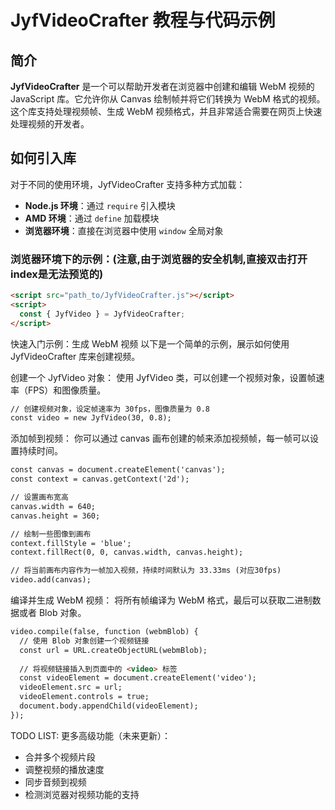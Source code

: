 # JyfVideoCrafter 教程与代码示例

## 简介
**JyfVideoCrafter** 是一个可以帮助开发者在浏览器中创建和编辑 WebM 视频的 JavaScript 库。它允许你从 Canvas 绘制帧并将它们转换为 WebM 格式的视频。这个库支持处理视频帧、生成 WebM 视频格式，并且非常适合需要在网页上快速处理视频的开发者。

## 如何引入库
对于不同的使用环境，JyfVideoCrafter 支持多种方式加载：

- **Node.js 环境**：通过 `require` 引入模块
- **AMD 环境**：通过 `define` 加载模块
- **浏览器环境**：直接在浏览器中使用 `window` 全局对象

### 浏览器环境下的示例：(注意,由于浏览器的安全机制,直接双击打开index是无法预览的)
```html
<script src="path_to/JyfVideoCrafter.js"></script>
<script>
  const { JyfVideo } = JyfVideoCrafter;
</script>
``` 

快速入门示例：生成 WebM 视频
以下是一个简单的示例，展示如何使用 JyfVideoCrafter 库来创建视频。

创建一个 JyfVideo 对象：
使用 JyfVideo 类，可以创建一个视频对象，设置帧速率（FPS）和图像质量。
```html
// 创建视频对象，设定帧速率为 30fps，图像质量为 0.8
const video = new JyfVideo(30, 0.8);
``` 

添加帧到视频：
你可以通过 canvas 画布创建的帧来添加视频帧，每一帧可以设置持续时间。
```html
const canvas = document.createElement('canvas');
const context = canvas.getContext('2d');

// 设置画布宽高
canvas.width = 640;
canvas.height = 360;

// 绘制一些图像到画布
context.fillStyle = 'blue';
context.fillRect(0, 0, canvas.width, canvas.height);

// 将当前画布内容作为一帧加入视频，持续时间默认为 33.33ms (对应30fps)
video.add(canvas);
``` 

编译并生成 WebM 视频：
将所有帧编译为 WebM 格式，最后可以获取二进制数据或者 Blob 对象。
```html
video.compile(false, function (webmBlob) {
  // 使用 Blob 对象创建一个视频链接
  const url = URL.createObjectURL(webmBlob);
  
  // 将视频链接插入到页面中的 <video> 标签
  const videoElement = document.createElement('video');
  videoElement.src = url;
  videoElement.controls = true;
  document.body.appendChild(videoElement);
});
```

TODO LIST:
更多高级功能（未来更新）：
- 合并多个视频片段
- 调整视频的播放速度
- 同步音频到视频
- 检测浏览器对视频功能的支持


























